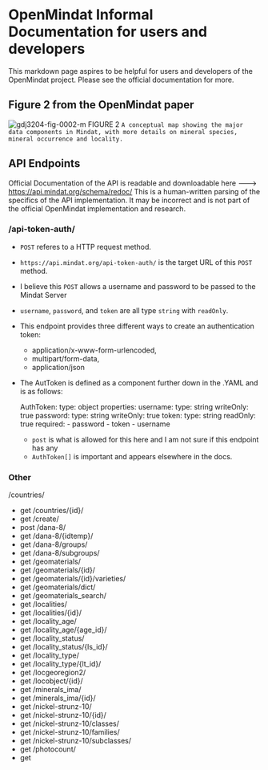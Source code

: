 # OpenMindat Informal Documentation for users and developers


This markdown page aspires to be helpful for users and developers of the OpenMindat project. Please see the official documentation for more. 




## Figure 2 from the OpenMindat paper
![gdj3204-fig-0002-m](https://github.com/ChromiteExabyte/mindat_api_test/assets/135404783/8b379e88-586f-420c-97c0-d7ab82862328)
FIGURE 2
`A conceptual map showing the major data components in Mindat, with more details on mineral species, mineral occurrence and locality.`




## API Endpoints


Official Documentation of the API is readable and downloadable here ---> https://api.mindat.org/schema/redoc/
This is a human-written parsing of the specifics of the API implementation. It may be incorrect and is not part of the official OpenMindat implementation and research. 

### /api-token-auth/

- `POST` referes to a HTTP request method.  
- `https://api.mindat.org/api-token-auth/` is the target URL of this `POST` method.
- I believe this `POST` allows a username and password to be passed to the Mindat Server
- `username`, `password`, and `token` are all type `string` with `readOnly`. 
- This endpoint provides three different ways to create an authentication token:
  - application/x-www-form-urlencoded,
  - multipart/form-data,
  - application/json
 
- The AutToken is defined as a component further down in the .YAML and is as follows:

    AuthToken:
      type: object
      properties:
        username:
          type: string
          writeOnly: true
        password:
          type: string
          writeOnly: true
        token:
          type: string
          readOnly: true
      required:
      - password
      - token
      - username
  
  - `post` is what is allowed for this here and I am not sure if this endpoint has any
  - `AuthToken[]` is important and appears elsewhere in the docs. 

### Other
/countries/
  - get
/countries/{id}/
  - get
/create/
  - post
/dana-8/
  - get
/dana-8/{idtemp}/
  - get
/dana-8/groups/
  - get
/dana-8/subgroups/
  - get
/geomaterials/
  - get
/geomaterials/{id}/
  - get
/geomaterials/{id}/varieties/
  - get
/geomaterials/dict/
  - get
/geomaterials_search/
  - get
/localities/
  - get
/localities/{id}/
  - get
/locality_age/
  - get
/locality_age/{age_id}/
  - get
/locality_status/
  - get
/locality_status/{ls_id}/
  - get
/locality_type/
  - get
/locality_type/{lt_id}/
  - get
/locgeoregion2/
  - get
/locobject/{id}/
  - get
/minerals_ima/
  - get
/minerals_ima/{id}/
  - get
/nickel-strunz-10/
  - get
/nickel-strunz-10/{id}/
  - get
/nickel-strunz-10/classes/
  - get
/nickel-strunz-10/families/
  - get
/nickel-strunz-10/subclasses/
  - get
/photocount/
  - get

